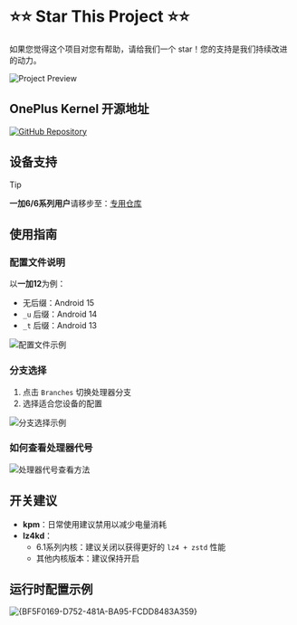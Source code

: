 # ⭐⭐ Star This Project ⭐⭐

如果您觉得这个项目对您有帮助，请给我们一个 star！您的支持是我们持续改进的动力。

![Project Preview](https://github.com/user-attachments/assets/331a44ba-c666-4368-87d6-df55de482b58)

## OnePlus Kernel 开源地址

[![GitHub Repository](https://img.shields.io/badge/GitHub-Repository-blue)](https://github.com/Xiaomichael/kernel_manifest)

## 设备支持

> [!TIP]
> **一加6/6系列用户**请移步至：[专用仓库](https://github.com/Xiaomichael/oneplus13_a5p_sukisu)

## 使用指南

### 配置文件说明

以**一加12**为例：
- 无后缀：Android 15
- `_u` 后缀：Android 14
- `_t` 后缀：Android 13

![配置文件示例](https://github.com/user-attachments/assets/88f6940b-4b2c-462f-b8fa-3d9dd2f2faec)

### 分支选择

1. 点击 `Branches` 切换处理器分支
2. 选择适合您设备的配置

![分支选择示例](https://github.com/user-attachments/assets/58f31536-b88e-4613-9865-3e0574868928)

### 如何查看处理器代号

![处理器代号查看方法](https://github.com/user-attachments/assets/fc217103-24ef-45fa-a7e1-f13cfd64f771)

## 开关建议

- **kpm**：日常使用建议禁用以减少电量消耗
- **lz4kd**：
  - 6.1系列内核：建议关闭以获得更好的 `lz4 + zstd` 性能
  - 其他内核版本：建议保持开启

## 运行时配置示例

![{BF5F0169-D752-481A-BA95-FCDD8483A359}](https://github.com/user-attachments/assets/8f875661-3955-46c4-b65c-06f40afbc122)
